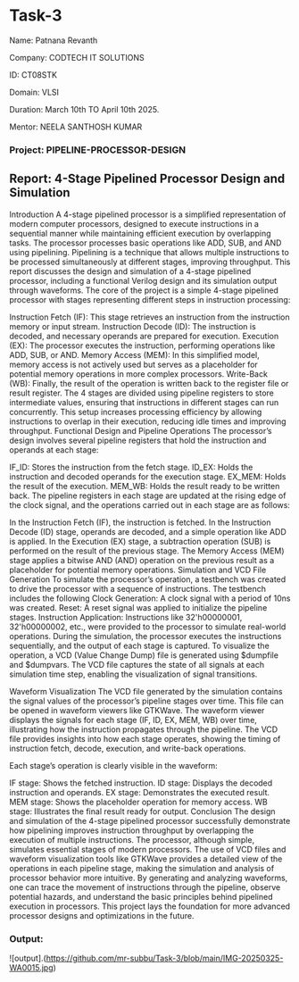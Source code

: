 # Task-3
Name: Patnana Revanth

Company: CODTECH IT SOLUTIONS

ID: CT08STK

Domain: VLSI

Duration: March 10th TO April 10th 2025.

Mentor: NEELA SANTHOSH KUMAR

### Project: PIPELINE-PROCESSOR-DESIGN


## Report: 4-Stage Pipelined Processor Design and Simulation
Introduction
A 4-stage pipelined processor is a simplified representation of modern computer processors, designed to execute instructions in a sequential manner while maintaining efficient execution by overlapping tasks. The processor processes basic operations like ADD, SUB, and AND using pipelining. Pipelining is a technique that allows multiple instructions to be processed simultaneously at different stages, improving throughput. This report discusses the design and simulation of a 4-stage pipelined processor, including a functional Verilog design and its simulation output through waveforms.
The core of the project is a simple 4-stage pipelined processor with stages representing different steps in instruction processing:

Instruction Fetch (IF): This stage retrieves an instruction from the instruction memory or input stream.
Instruction Decode (ID): The instruction is decoded, and necessary operands are prepared for execution.
Execution (EX): The processor executes the instruction, performing operations like ADD, SUB, or AND.
Memory Access (MEM): In this simplified model, memory access is not actively used but serves as a placeholder for potential memory operations in more complex processors.
Write-Back (WB): Finally, the result of the operation is written back to the register file or result register.
The 4 stages are divided using pipeline registers to store intermediate values, ensuring that instructions in different stages can run concurrently. This setup increases processing efficiency by allowing instructions to overlap in their execution, reducing idle times and improving throughput.
Functional Design and Pipeline Operations
The processor’s design involves several pipeline registers that hold the instruction and operands at each stage:

IF_ID: Stores the instruction from the fetch stage.
ID_EX: Holds the instruction and decoded operands for the execution stage.
EX_MEM: Holds the result of the execution.
MEM_WB: Holds the result ready to be written back.
The pipeline registers in each stage are updated at the rising edge of the clock signal, and the operations carried out in each stage are as follows:

In the Instruction Fetch (IF), the instruction is fetched.
In the Instruction Decode (ID) stage, operands are decoded, and a simple operation like ADD is applied.
In the Execution (EX) stage, a subtraction operation (SUB) is performed on the result of the previous stage.
The Memory Access (MEM) stage applies a bitwise AND (AND) operation on the previous result as a placeholder for potential memory operations.
Simulation and VCD File Generation
To simulate the processor’s operation, a testbench was created to drive the processor with a sequence of instructions. The testbench includes the following Clock Generation: A clock signal with a period of 10ns was created.
Reset: A reset signal was applied to initialize the pipeline stages.
Instruction Application: Instructions like 32'h00000001, 32'h00000002, etc., were provided to the processor to simulate real-world operations.
During the simulation, the processor executes the instructions sequentially, and the output of each stage is captured. To visualize the operation, a VCD (Value Change Dump) file is generated using $dumpfile and $dumpvars. The VCD file captures the state of all signals at each simulation time step, enabling the visualization of signal transitions.

Waveform Visualization
The VCD file generated by the simulation contains the signal values of the processor’s pipeline stages over time. This file can be opened in waveform viewers like GTKWave. The waveform viewer displays the signals for each stage (IF, ID, EX, MEM, WB) over time, illustrating how the instruction propagates through the pipeline. The VCD file provides insights into how each stage operates, showing the timing of instruction fetch, decode, execution, and write-back operations.

Each stage’s operation is clearly visible in the waveform:

IF stage: Shows the fetched instruction.
ID stage: Displays the decoded instruction and operands.
EX stage: Demonstrates the executed result.
MEM stage: Shows the placeholder operation for memory access.
WB stage: Illustrates the final result ready for output.
Conclusion
The design and simulation of the 4-stage pipelined processor successfully demonstrate how pipelining improves instruction throughput by overlapping the execution of multiple instructions. The processor, although simple, simulates essential stages of modern processors. The use of VCD files and waveform visualization tools like GTKWave provides a detailed view of the operations in each pipeline stage, making the simulation and analysis of processor behavior more intuitive. By generating and analyzing waveforms, one can trace the movement of instructions through the pipeline, observe potential hazards, and understand the basic principles behind pipelined execution in processors. This project lays the foundation for more advanced processor designs and optimizations in the future.

### Output: 
![output].(https://github.com/mr-subbu/Task-3/blob/main/IMG-20250325-WA0015.jpg)
